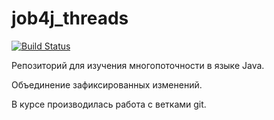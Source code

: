 # job4j_threads

[![Build Status](https://app.travis-ci.com/malletmustdie/job4j_threads.svg?branch=master)](https://app.travis-ci.com/malletmustdie/job4j_threads)

Репозиторий для изучения многопоточности в языке Java.

Объединение зафиксированных изменений.

В курсе производилась работа с ветками git.
